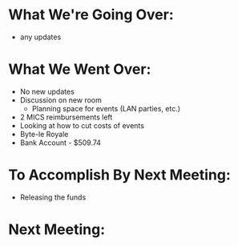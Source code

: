 # What We're Going Over:- any updates# What We Went Over:  - No new updates- Discussion on new room    - Planning space for events (LAN parties, etc.)- 2 MICS reimbursements left- Looking at how to cut costs of events- Byte-le Royale- Bank Account - $509.74# To Accomplish By Next Meeting:  - Releasing the funds# Next Meeting:
